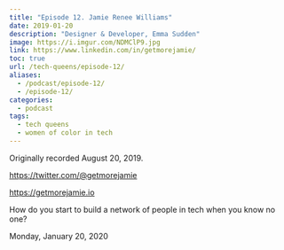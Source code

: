 ```yaml
---
title: "Episode 12. Jamie Renee Williams"
date: 2019-01-20
description: "Designer & Developer, Emma Sudden"
image: https://i.imgur.com/NDMClP9.jpg
link: https://www.linkedin.com/in/getmorejamie/
toc: true
url: /tech-queens/episode-12/
aliases:
  - /podcast/episode-12/
  - /episode-12/
categories:
  - podcast
tags:
  - tech queens
  - women of color in tech
---
```


Originally recorded August 20, 2019.

https://twitter.com/@getmorejamie

https://getmorejamie.io

How do you start to build a network of people in tech when you know no one?

Monday, January 20, 2020